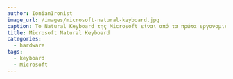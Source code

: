 ```yaml
---
author: IonianIronist
image_url: /images/microsoft-natural-keyboard.jpg
caption: Το Natural Keyboard της Microsoft είναι από τα πρώτα εργονομικά πληκτρολόγια που εμφανίστηκαν, και είχε ως σκοπό την πιο ευχάριστη εμπειρία χρήσης, καθώς και την αποτροπή τραυματισμών του χρήστη που μπορούν να συμβούν με την μακροχρόνια χρήση των συμβατικών πληκτρολογίων.
title: Microsoft Natural Keyboard
categories:
  - hardware
tags:
  - keyboard
  - Microsoft
---
```

